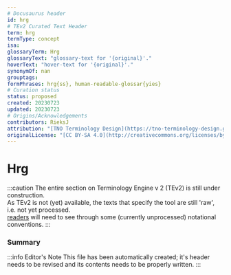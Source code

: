```yaml
---
# Docusaurus header
id: hrg
# TEv2 Curated Text Header
term: hrg
termType: concept
isa:
glossaryTerm: Hrg
glossaryText: "glossary-text for '{original}'."
hoverText: "hover-text for '{original}'."
synonymOf: nan
grouptags:
formPhrases: hrg{ss}, human-readable-glossar{yies}
# Curation status
status: proposed
created: 20230723
updated: 20230723
# Origins/Acknowledgements
contributors: RieksJ
attribution: "[TNO Terminology Design](https://tno-terminology-design.github.io/tev2-specifications/docs/tev2)"
originalLicense: "[CC BY-SA 4.0](http://creativecommons.org/licenses/by-sa/4.0/?ref=chooser-v1)"
---
```


# Hrg

:::caution
The entire section on Terminology Engine v 2 (TEv2) is still under construction.<br/>
As TEv2 is not (yet) available, the texts that specify the tool are still 'raw', i.e. not yet processed.<br/>[readers](@) will need to see through some (currently unprocessed) notational conventions.
:::

### Summary

:::info Editor's Note
This file has been automatically created; it's header needs to be revised and its contents needs to be properly written.
:::
